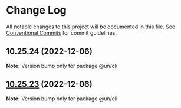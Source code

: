 # Change Log

All notable changes to this project will be documented in this file.
See [Conventional Commits](https://conventionalcommits.org) for commit guidelines.

## 10.25.24 (2022-12-06)

**Note:** Version bump only for package @un/cli





## [10.25.23](https://github.com/wfp-design-system/wfp/compare/@un/cli@10.25.22...@un/cli@10.25.23) (2022-12-06)

**Note:** Version bump only for package @un/cli

